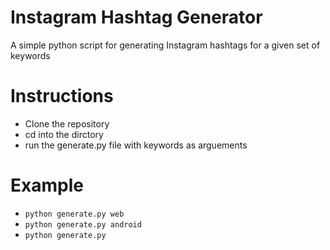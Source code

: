 # Instagram Hashtag Generator

A simple python script for generating Instagram hashtags for a given set of keywords

# Instructions

* Clone the repository
* cd into the dirctory
* run the generate.py file with keywords as arguements

# Example

* `python generate.py web`
* `python generate.py android`
* `python generate.py`